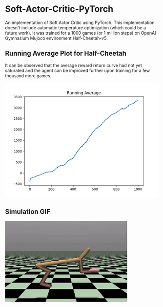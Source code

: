 # Soft-Actor-Critic-PyTorch
An implementation of Soft Actor Critic using PyTorch. This implementation doesn't include automatic temperature optimization (which could be a future work). It was trained for a 1000 games (or 1 million steps) on OpenAI Gymnasium Mujoco environment Half-Cheetah-v5.

## Running Average Plot for Half-Cheetah
It can be observed that the average reward return curve had not yet saturated and the agent can be improved further upon training for a few thousand more games.

![](https://github.com/DishankJ/Soft-Actor-Critic-PyTorch/blob/main/saved/sac_half_cheetah.png?raw=true)

## Simulation GIF
![](https://github.com/DishankJ/Soft-Actor-Critic-PyTorch/blob/main/saved/cheetah.gif?raw=true)
